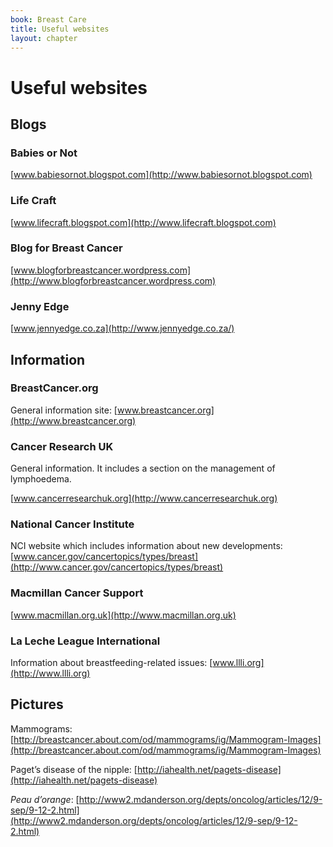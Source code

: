 ```yaml
---
book: Breast Care
title: Useful websites
layout: chapter
---
```


# Useful websites

## Blogs

### Babies or Not

[www.babiesornot.blogspot.com](http://www.babiesornot.blogspot.com)

### Life Craft

[www.lifecraft.blogspot.com](http://www.lifecraft.blogspot.com)

### Blog for Breast Cancer

[www.blogforbreastcancer.wordpress.com](http://www.blogforbreastcancer.wordpress.com)

### Jenny Edge

[www.jennyedge.co.za](http://www.jennyedge.co.za/)

## Information

### BreastCancer.org

General information site: [www.breastcancer.org](http://www.breastcancer.org)

### Cancer Research UK

General information. It includes a section on the management of lymphoedema.

[www.cancerresearchuk.org](http://www.cancerresearchuk.org)

### National Cancer Institute

NCI website which includes information about new developments: [www.cancer.gov/cancertopics/types/breast](http://www.cancer.gov/cancertopics/types/breast)

### Macmillan Cancer Support

[www.macmillan.org.uk](http://www.macmillan.org.uk)

### La Leche League International

Information about breastfeeding-related issues: [www.llli.org](http://www.llli.org)

## Pictures

Mammograms: [http://breastcancer.about.com/od/mammograms/ig/Mammogram-Images](http://breastcancer.about.com/od/mammograms/ig/Mammogram-Images)

Paget’s disease of the nipple: [http://iahealth.net/pagets-disease](http://iahealth.net/pagets-disease)

*Peau d’orange*: [http://www2.mdanderson.org/depts/oncolog/articles/12/9-sep/9-12-2.html](http://www2.mdanderson.org/depts/oncolog/articles/12/9-sep/9-12-2.html)
